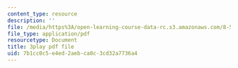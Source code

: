 ```yaml
---
content_type: resource
description: ''
file: /media/https%3A/open-learning-course-data-rc.s3.amazonaws.com/8-591j-systems-biology-fall-2014/7b1cc0c5e4ed2aebca0c3cd32a7736a4_EXBO08-78IU.pdf
file_type: application/pdf
resourcetype: Document
title: 3play pdf file
uid: 7b1cc0c5-e4ed-2aeb-ca0c-3cd32a7736a4
---
```

